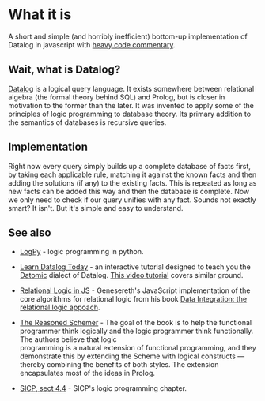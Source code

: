 # What it is

A short and simple (and horribly inefficient) bottom-up implementation of Datalog in javascript with [heavy code commentary](http://joyrexus.github.io/datalog.js/).


## Wait, what is Datalog?

[Datalog](http://en.wikipedia.org/wiki/Datalog) is a logical query language. It exists somewhere between relational algebra (the formal theory behind SQL) and Prolog, but is closer in motivation to the former than the later. It was invented to apply some of the principles of logic programming to database theory. Its primary addition to the semantics of databases is recursive queries.


## Implementation

Right now every query simply builds up a complete database of facts first, by taking each applicable rule, matching it against the known facts and then adding the solutions (if any) to the existing facts. This is repeated as long as new facts can be added this way and then the database is complete. Now we only need to check if our query unifies with any fact. Sounds not exactly smart? It isn't. But it's simple and easy to understand.


## See also

* [LogPy](https://github.com/logpy/logpy) - logic programming in python.

* [Learn Datalog Today](http://www.learndatalogtoday.org/) - an interactive tutorial designed to teach you the [Datomic](http://datomic.com/) dialect of Datalog. [This video tutorial](https://www.youtube.com/embed/bAilFQdaiHk)    covers similar ground.

* [Relational Logic in JS](http://logic.stanford.edu/dataintegration/chapters/appendix.html) - Genesereth's JavaScript implementation of the core algorithms for relational logic from his book [Data Integration: the relational logic appoach](http://logic.stanford.edu/dataintegration/).

* [The Reasoned Schemer](http://mitpress.mit.edu/books/reasoned-schemer) - The
  goal of the book is to help the functional programmer think logically and 
  the logic programmer think functionally. The authors believe that logic   
  programming is a natural extension of functional programming, and they 
  demonstrate this by extending the Scheme with logical constructs — thereby 
  combining the benefits of both styles. The extension encapsulates most of 
  the ideas in Prolog.

* [SICP, sect 4.4](http://mitpress.mit.edu/sicp/full-text/book/book-Z-H-29.html#%_sec_4.4) - SICP's logic programming chapter.

